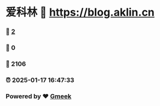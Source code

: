 # 爱科林 :link: https://blog.aklin.cn 
### :page_facing_up: [2](https://blog.aklin.cn/tag.html) 
### :speech_balloon: 0 
### :hibiscus: 2106 
### :alarm_clock: 2025-01-17 16:47:33 
### Powered by :heart: [Gmeek](https://github.com/Meekdai/Gmeek)
